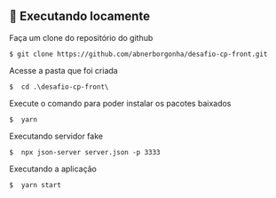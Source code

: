 ## 🚀 Executando locamente

Faça um clone do repositório do github

`$ git clone https://github.com/abnerborgonha/desafio-cp-front.git`

Acesse a pasta que foi criada

`$  cd .\desafio-cp-front\ `

Execute o comando para poder instalar os pacotes baixados

`$  yarn `

Executando servidor fake

`$  npx json-server server.json -p 3333 `

Executando a aplicação

`$  yarn start `
